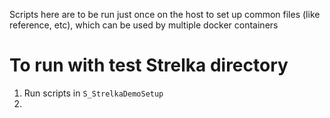 Scripts here are to be run just once on the host to set up 
common files (like reference, etc), which can be used by 
multiple docker containers

# To run with test Strelka directory

1. Run scripts in `S_StrelkaDemoSetup`
2. 
